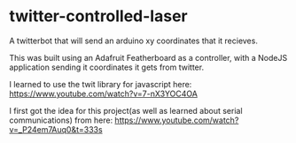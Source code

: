 # twitter-controlled-laser
A twitterbot that will send an arduino xy coordinates that it recieves.

This was built using an Adafruit Featherboard as a controller, with a NodeJS application sending it coordinates it gets from twitter.


I learned to use the twit library for javascript here:
https://www.youtube.com/watch?v=7-nX3YOC4OA

I first got the idea for this project(as well as learned about serial communications) from here:
https://www.youtube.com/watch?v=_P24em7Auq0&t=333s
